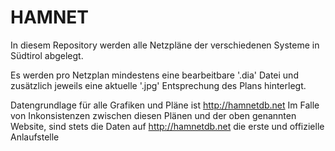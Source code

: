 # HAMNET

In diesem Repository werden alle Netzpläne der verschiedenen Systeme in Südtirol abgelegt.

Es werden pro Netzplan mindestens eine bearbeitbare '.dia' Datei und zusätzlich jeweils eine aktuelle
'.jpg' Entsprechung des Plans hinterlegt.

Datengrundlage für alle Grafiken und Pläne ist http://hamnetdb.net
Im Falle von Inkonsistenzen zwischen diesen Plänen und der oben genannten Website,
sind stets die Daten auf http://hamnetdb.net die erste und offizielle Anlaufstelle
